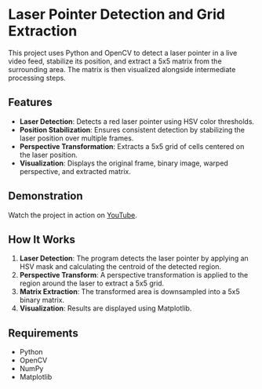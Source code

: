 # Laser Pointer Detection and Grid Extraction

This project uses Python and OpenCV to detect a laser pointer in a live video feed, stabilize its position, and extract a 5x5 matrix from the surrounding area. The matrix is then visualized alongside intermediate processing steps.

## Features
- **Laser Detection**: Detects a red laser pointer using HSV color thresholds.
- **Position Stabilization**: Ensures consistent detection by stabilizing the laser position over multiple frames.
- **Perspective Transformation**: Extracts a 5x5 grid of cells centered on the laser position.
- **Visualization**: Displays the original frame, binary image, warped perspective, and extracted matrix.

## Demonstration
Watch the project in action on [YouTube](https://youtu.be/jqcH8mrlLNA).

## How It Works
1. **Laser Detection**: The program detects the laser pointer by applying an HSV mask and calculating the centroid of the detected region.
2. **Perspective Transform**: A perspective transformation is applied to the region around the laser to extract a 5x5 grid.
3. **Matrix Extraction**: The transformed area is downsampled into a 5x5 binary matrix.
4. **Visualization**: Results are displayed using Matplotlib.

## Requirements
- Python 
- OpenCV
- NumPy
- Matplotlib


